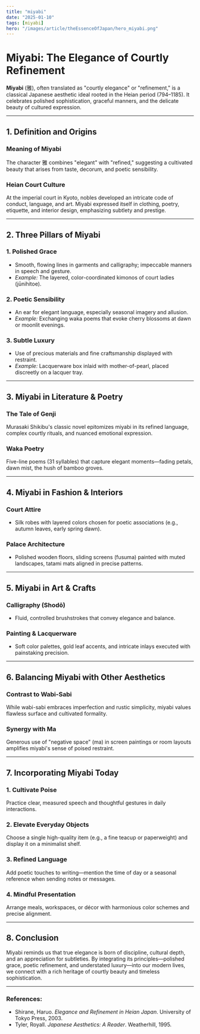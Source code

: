 ```yaml
---
title: "miyabi"
date: "2025-01-10"
tags: [miyabi]
hero: "/images/article/theEssenceOfJapan/hero_miyabi.png"
---
```


# Miyabi: The Elegance of Courtly Refinement

**Miyabi** (雅), often translated as "courtly elegance" or "refinement," is a classical Japanese aesthetic ideal rooted in the Heian period (794–1185). It celebrates polished sophistication, graceful manners, and the delicate beauty of cultured expression.

---

## 1. Definition and Origins

### **Meaning of Miyabi**  
  The character 雅 combines "elegant" with "refined," suggesting a cultivated beauty that arises from taste, decorum, and poetic sensibility.

### **Heian Court Culture**  
  At the imperial court in Kyoto, nobles developed an intricate code of conduct, language, and art. Miyabi expressed itself in clothing, poetry, etiquette, and interior design, emphasizing subtlety and prestige.

---

## 2. Three Pillars of Miyabi

### **1. Polished Grace**
   - Smooth, flowing lines in garments and calligraphy; impeccable manners in speech and gesture.  
   - *Example:* The layered, color-coordinated kimonos of court ladies (jūnihitoe).

### **2. Poetic Sensibility** 
   - An ear for elegant language, especially seasonal imagery and allusion.  
   - *Example:* Exchanging waka poems that evoke cherry blossoms at dawn or moonlit evenings.

### **3. Subtle Luxury**  
   - Use of precious materials and fine craftsmanship displayed with restraint.  
   - *Example:* Lacquerware box inlaid with mother-of-pearl, placed discreetly on a lacquer tray.

---

## 3. Miyabi in Literature & Poetry

### **The Tale of Genji**  
  Murasaki Shikibu's classic novel epitomizes miyabi in its refined language, complex courtly rituals, and nuanced emotional expression.

### **Waka Poetry**  
  Five-line poems (31 syllables) that capture elegant moments—fading petals, dawn mist, the hush of bamboo groves.

---

## 4. Miyabi in Fashion & Interiors

### **Court Attire**  
  - Silk robes with layered colors chosen for poetic associations (e.g., autumn leaves, early spring dawn).  
### **Palace Architecture**  
  - Polished wooden floors, sliding screens (fusuma) painted with muted landscapes, tatami mats aligned in precise patterns.

---

## 5. Miyabi in Art & Crafts

### **Calligraphy (Shodō)**  
  - Fluid, controlled brushstrokes that convey elegance and balance.  
### **Painting & Lacquerware**  
  - Soft color palettes, gold leaf accents, and intricate inlays executed with painstaking precision.

---

## 6. Balancing Miyabi with Other Aesthetics

### **Contrast to Wabi-Sabi**  
  While wabi-sabi embraces imperfection and rustic simplicity, miyabi values flawless surface and cultivated formality.  
### **Synergy with Ma**  
  Generous use of "negative space" (ma) in screen paintings or room layouts amplifies miyabi's sense of poised restraint.

---

## 7. Incorporating Miyabi Today

### **1. Cultivate Poise**  
   Practice clear, measured speech and thoughtful gestures in daily interactions.  
### **2. Elevate Everyday Objects**  
   Choose a single high-quality item (e.g., a fine teacup or paperweight) and display it on a minimalist shelf.  
### **3. Refined Language**  
   Add poetic touches to writing—mention the time of day or a seasonal reference when sending notes or messages.  
### **4. Mindful Presentation**  
   Arrange meals, workspaces, or décor with harmonious color schemes and precise alignment.

---

## 8. Conclusion

Miyabi reminds us that true elegance is born of discipline, cultural depth, and an appreciation for subtleties. By integrating its principles—polished grace, poetic refinement, and understated luxury—into our modern lives, we connect with a rich heritage of courtly beauty and timeless sophistication.

---

### **References:**  
- Shirane, Haruo. *Elegance and Refinement in Heian Japan*. University of Tokyo Press, 2003.  
- Tyler, Royall. *Japanese Aesthetics: A Reader*. Weatherhill, 1995.
